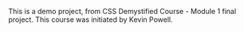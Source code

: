 This is a demo project, from CSS Demystified Course - Module 1 final project. This course was initiated by Kevin Powell.

